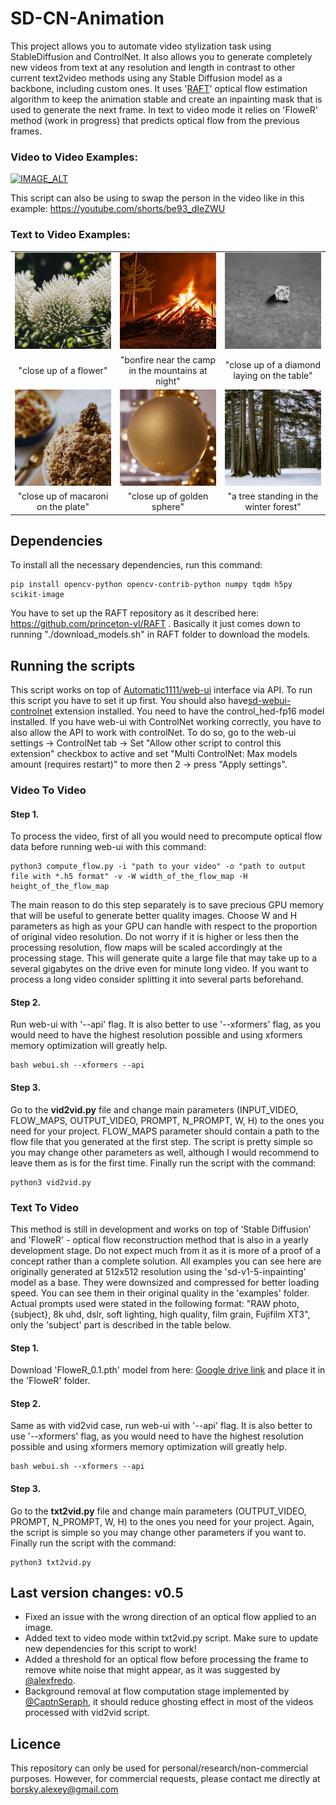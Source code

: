 # SD-CN-Animation
This project allows you to automate video stylization task using StableDiffusion and ControlNet. It also allows you to generate completely new videos from text at any resolution and length in contrast to other current text2video methods using any Stable Diffusion model as a backbone, including custom ones. It uses '[RAFT](https://github.com/princeton-vl/RAFT)' optical flow estimation algorithm to keep the animation stable and create an inpainting mask that is used to generate the next frame. In text to video mode it relies on 'FloweR' method (work in progress) that predicts optical flow from the previous frames.


### Video to Video Examples:
[![IMAGE_ALT](https://img.youtube.com/vi/j-0niEMm6DU/0.jpg)](https://youtu.be/j-0niEMm6DU)


This script can also be using to swap the person in the video like in this example: https://youtube.com/shorts/be93_dIeZWU


### Text to Video Examples:
</table>
<table class="center">
<tr>
 <td><img src="examples/flower_1.gif" raw=true></td>
 <td><img src="examples/bonfire_1.gif" raw=true></td>
 <td><img src="examples/diamond_4.gif" raw=true></td>
</tr>
<tr>
 <td width=33% align="center">"close up of a flower"</td>
 <td width=33% align="center">"bonfire near the camp in the mountains at night"</td>
 <td width=33% align="center">"close up of a diamond laying on the table"</td>
</tr>
<tr>
 <td><img src="examples/macaroni_1.gif" raw=true></td>
 <td><img src="examples/gold_1.gif" raw=true></td>
 <td><img src="examples/tree_2.gif" raw=true></td>
</tr>
<tr>
 <td width=33% align="center">"close up of macaroni on the plate"</td>
 <td width=33% align="center">"close up of golden sphere"</td>
 <td width=33% align="center">"a tree standing in the winter forest"</td>
</tr>
</table>




## Dependencies
To install all the necessary dependencies, run this command:
```
pip install opencv-python opencv-contrib-python numpy tqdm h5py scikit-image
```
You have to set up the RAFT repository as it described here: https://github.com/princeton-vl/RAFT . Basically it just comes down to running "./download_models.sh" in RAFT folder to download the models.


## Running the scripts
This script works on top of [Automatic1111/web-ui](https://github.com/AUTOMATIC1111/stable-diffusion-webui) interface via API. To run this script you have to set it up first. You should also have[sd-webui-controlnet](https://github.com/Mikubill/sd-webui-controlnet) extension installed. You need to have the control_hed-fp16 model installed. If you have web-ui with ControlNet working correctly, you have to also allow the API to work with controlNet. To do so, go to the web-ui settings -> ControlNet tab -> Set "Allow other script to control this extension" checkbox to active and set "Multi ControlNet: Max models amount (requires restart)" to more then 2 -> press "Apply settings".


### Video To Video
#### Step 1.
To process the video, first of all you would need to precompute optical flow data before running web-ui with this command:
```
python3 compute_flow.py -i "path to your video" -o "path to output file with *.h5 format" -v -W width_of_the_flow_map -H height_of_the_flow_map
```
The main reason to do this step separately is to save precious GPU memory that will be useful to generate better quality images. Choose W and H parameters as high as your GPU can handle with respect to the proportion of original video resolution. Do not worry if it is higher or less then the processing resolution, flow maps will be scaled accordingly at the processing stage. This will generate quite a large file that may take up to a several gigabytes on the drive even for minute long video. If you want to process a long video consider splitting it into several parts beforehand.


#### Step 2.
Run web-ui with '--api' flag. It is also better to use '--xformers' flag, as you would need to have the highest resolution possible and using xformers memory optimization will greatly help.  
```
bash webui.sh --xformers --api
```


#### Step 3.
Go to the **vid2vid.py** file and change main parameters (INPUT_VIDEO, FLOW_MAPS, OUTPUT_VIDEO, PROMPT, N_PROMPT, W, H) to the ones you need for your project. FLOW_MAPS parameter should contain a path to the flow file that you generated at the first step. The script is pretty simple so you may change other parameters as well, although I would recommend to leave them as is for the first time. Finally run the script with the command:
```
python3 vid2vid.py
```


### Text To Video
This method is still in development and works on top of ‘Stable Diffusion’ and 'FloweR' - optical flow reconstruction method that is also in a yearly development stage. Do not expect much from it as it is more of a proof of a concept rather than a complete solution. All examples you can see here are originally generated at 512x512 resolution using the 'sd-v1-5-inpainting' model as a base. They were downsized and compressed for better loading speed. You can see them in their original quality in the 'examples' folder. Actual prompts used were stated in the following format: "RAW photo, {subject}, 8k uhd, dslr, soft lighting, high quality, film grain, Fujifilm XT3", only the 'subject' part is described in the table below.


#### Step 1.
Download 'FloweR_0.1.pth' model from here: [Google drive link](https://drive.google.com/file/d/1WhzoVIw6Kdg4EjfK9LaTLqFm5dF-IJ7F/view?usp=share_link) and place it in the 'FloweR' folder.


#### Step 2.
Same as with vid2vid case, run web-ui with '--api' flag. It is also better to use '--xformers' flag, as you would need to have the highest resolution possible and using xformers memory optimization will greatly help.  
```
bash webui.sh --xformers --api
```


#### Step 3.
Go to the **txt2vid.py** file and change main parameters (OUTPUT_VIDEO, PROMPT, N_PROMPT, W, H) to the ones you need for your project. Again, the script is simple so you may change other parameters if you want to. Finally run the script with the command:
```
python3 txt2vid.py
```

## Last version changes: v0.5
* Fixed an issue with the wrong direction of an optical flow applied to an image.
* Added text to video mode within txt2vid.py script. Make sure to update new dependencies for this script to work!
* Added a threshold for an optical flow before processing the frame to remove white noise that might appear, as it was suggested by [@alexfredo](https://github.com/alexfredo).
* Background removal at flow computation stage implemented by [@CaptnSeraph](https://github.com/CaptnSeraph), it should reduce ghosting effect in most of the videos processed with vid2vid script.

<!--
## Potential improvements
There are several ways overall quality of animation may be improved:
* You may use a separate processing for each camera position to get a more consistent style of the characters and less ghosting.
* Because the quality of the video depends on how good optical flow was estimated it might be beneficial to use high frame rate video as a source, so it would be easier to guess the flow properly.
* The quality of flow estimation might be greatly improved with a proper flow estimation model like this one: https://github.com/autonomousvision/unimatch .
-->
## Licence
This repository can only be used for personal/research/non-commercial purposes. However, for commercial requests, please contact me directly at borsky.alexey@gmail.com




